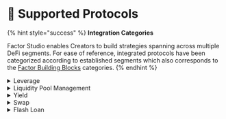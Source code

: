 # 🔗 Supported Protocols

{% hint style="success" %}
**Integration Categories**

Factor Studio enables Creators to build strategies spanning across multiple DeFi segments. For ease of reference, integrated protocols have been categorized according to established segments which also corresponds to the [Factor Building Blocks](../factor-building-blocks/factor-building-blocks.md) categories.
{% endhint %}

<details>

<summary>Leverage</summary>

* [Aave](https://aave.com/)
* [Lodestar Finance](https://www.lodestarfinance.io/)
* [Silo](https://www.silo.finance/)
* [Tender.Fi](https://www.tender.fi)

</details>

<details>

<summary>Liquidity Pool Management</summary>

* [Trader Joe](https://www.traderjoexyz.com/)
* [Uniswap V3](https://uniswap.org/)

</details>

<details>

<summary>Yield</summary>

* [Gains Network](https://gainsnetwork.io/)
* [GMX](https://gmx.io/)
* [Lodestar Finance](https://www.lodestarfinance.io/)
* [MUX Protocol](https://mux.network/#/)
* [Penpie](https://docs.penpiexyz.io/)
* [Radiant](https://radiant.capital/)
* [Umami Finance](https://umami.finance/)
* [Vela Exchange](https://www.vela.exchange/)

</details>

<details>

<summary>Swap</summary>

* [OpenOcean](https://openocean.finance/)
* [Trader Joe](https://www.traderjoexyz.com/)
* [Uniswap V3](https://uniswap.org/)
* [Vela Exchange](https://www.vela.exchange/)

</details>

<details>

<summary>Flash Loan</summary>

* [Balancer](https://balancer.fi/)

</details>
